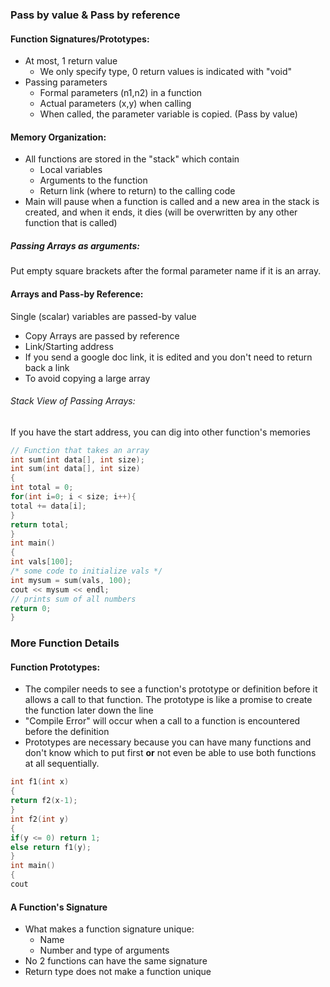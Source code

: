 ### Pass by value & Pass by reference
#### Function Signatures/Prototypes:
- At most, 1 return value
	- We only specify type, 0 return values is indicated with "void"
- Passing parameters
	- Formal parameters (n1,n2) in a function
	- Actual parameters (x,y) when calling
	- When called, the parameter variable is copied. (Pass by value)
#### Memory Organization:
- All functions are stored in the "stack" which contain
	- Local variables
	- Arguments to the function
	- Return link (where to return) to the calling code
- Main will pause when a function is called and a new area in the stack is created, and when it ends, it dies (will be overwritten by any other function that is called)

##### Passing Arrays as arguments:
Put empty square brackets after the formal parameter name if it is an array.

#### Arrays and Pass-by Reference:
Single (scalar) variables are passed-by value
- Copy
Arrays are passed by reference
- Link/Starting address
- If you send a google doc link, it is edited and you don't need to return back a link
- To avoid copying a large array
###### Stack View of Passing Arrays:
If you have the start address, you can dig into other function's memories
```c++
// Function that takes an array
int sum(int data[], int size);
int sum(int data[], int size)
{
int total = 0;
for(int i=0; i < size; i++){
total += data[i];
}
return total;
}
int main()
{
int vals[100];
/* some code to initialize vals */
int mysum = sum(vals, 100);
cout << mysum << endl;
// prints sum of all numbers
return 0;
}
```

### More Function Details
#### Function Prototypes:
- The compiler needs to see a function's prototype or definition before it allows a call to that function. The prototype is like a promise to create the function later down the line
- "Compile Error" will occur when a call to a function is encountered before the definition
- Prototypes are necessary because you can have many functions and don't know which to put first **or** not even be able to use both functions at all sequentially.
```c++
int f1(int x)
{
return f2(x-1);
}
int f2(int y)
{
if(y <= 0) return 1;
else return f1(y);
}
int main()
{
cout
```

#### A Function's Signature
- What makes a function signature unique:
	- Name
	- Number and type of arguments
- No 2 functions can have the same signature
- Return type does not make a function unique